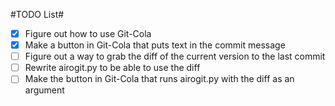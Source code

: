 #TODO List#

- [x] Figure out how to use Git-Cola
- [x] Make a button in Git-Cola that puts text in the commit message
- [ ] Figure out a way to grab the diff of the current version to the last commit
- [ ] Rewrite airogit.py to be able to use the diff
- [ ] Make the button in Git-Cola that runs airogit.py with the diff as an argument